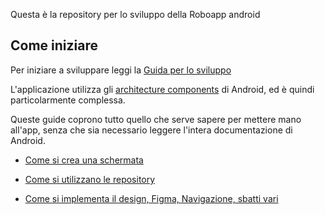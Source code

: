 
Questa è la repository per lo sviluppo della Roboapp android

## Come iniziare

Per iniziare a sviluppare leggi la [Guida per lo sviluppo](./docs/development.it.md)

L'applicazione utilizza gli [architecture components](https://developer.android.com/topic/architecture/intro) di Android, ed è quindi particolarmente complessa.

Queste guide coprono tutto quello che serve sapere per mettere mano all'app, senza che sia necessario leggere l'intera documentazione di Android.

- [Come si crea una schermata](./docs/fragment-v-vm.it.md)

- [Come si utilizzano le repository](./docs/repository.it.md)

- [Come si implementa il design, Figma, Navigazione, sbatti vari](./docs/view-design.it.md)
